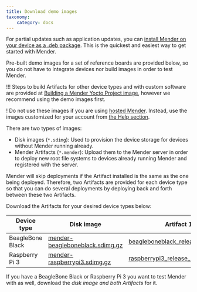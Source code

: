 ```yaml
---
title: Download demo images
taxonomy:
    category: docs
---
```


For partial updates such as application updates, you can [install Mender on your device as a .deb package](../../../client-configuration/installing#install-mender-provided-debian-package). This is the quickest and easiest way to get started with Mender.

Pre-built demo images for a set of reference boards are provided below, so you do not have to integrate devices nor build images in order to test Mender.

!!! Steps to build Artifacts for other device types and with custom software are provided at [Building a Mender Yocto Project image](../../../artifacts/yocto-project/building), however we recommend using the demo images first.

! Do not use these images if you are using [hosted Mender](https://hosted.mender.io?target=_blank). Instead, use the images customized for your account from [the Help section](https://hosted.mender.io/ui/#/help/connecting-devices/demo-artifacts?target=_blank).

There are two types of images:
* Disk images (`*.sdimg`): Used to provision the device storage for devices without Mender running already.
* Mender Artifacts (`*.mender`): Upload them to the Mender server in order to deploy new root file systems to devices already running Mender and registered with the server.

Mender will skip deployments if the Artifact installed is the same as the one being deployed. Therefore, two Artifacts are provided for each device type so that you can do several deployments
by deploying back and forth between these two Artifacts.

Download the Artifacts for your desired device types below:

| Device type      | Disk image | Artifact 1 |
|------------------|------------|------------|
| BeagleBone Black | [mender-beagleboneblack.sdimg.gz][mender-beagleboneblack_x.x.x.sdimg.gz] | [beagleboneblack_release_1.mender][beagleboneblack_release_1_x.x.x.mender] |
| Raspberry Pi 3   | [mender-raspberrypi3.sdimg.gz][mender-raspberrypi3_x.x.x.sdimg.gz] | [raspberrypi3_release_1.mender][raspberrypi3_release_1_x.x.x.mender] |

<!--AUTOVERSION: "cloudfront.net/%/"/mender "%.sdimg.gz"/mender -->
[mender-beagleboneblack_x.x.x.sdimg.gz]: https://d1b0l86ne08fsf.cloudfront.net/2.1.3/beagleboneblack/mender-beagleboneblack_2.1.3.sdimg.gz
<!--AUTOVERSION: "cloudfront.net/%/"/mender "release_1_%"/mender -->
[beagleboneblack_release_1_x.x.x.mender]: https://d1b0l86ne08fsf.cloudfront.net/2.1.3/beagleboneblack/beagleboneblack_release_1_2.1.3.mender

<!--AUTOVERSION: "cloudfront.net/%/"/mender "%.sdimg.gz"/mender -->
[mender-raspberrypi3_x.x.x.sdimg.gz]: https://d1b0l86ne08fsf.cloudfront.net/2.1.3/raspberrypi3/mender-raspberrypi3_2.1.3.sdimg.gz
<!--AUTOVERSION: "cloudfront.net/%/"/mender "release_1_%"/mender -->
[raspberrypi3_release_1_x.x.x.mender]: https://d1b0l86ne08fsf.cloudfront.net/2.1.3/raspberrypi3/raspberrypi3_release_1_2.1.3.mender

If you have a BeagleBone Black or Raspberry Pi 3 you want to test Mender with
as well, download the *disk image and both Artifacts* for it.
